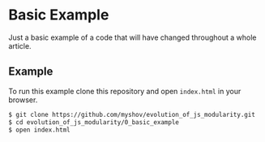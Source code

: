 # Basic Example

Just a basic example of a code that will have changed throughout a whole article.

## Example

To run this example clone this repository and open `index.html` in your browser.

```bash
$ git clone https://github.com/myshov/evolution_of_js_modularity.git
$ cd evolution_of_js_modularity/0_basic_example
$ open index.html
```
